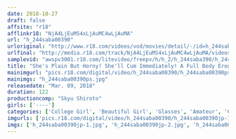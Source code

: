 ```yaml
---
date: 2018-10-27
draft: false
affsite: "r18"
afflinkr18: "NjA4LjEuMS4xLjAuMC4wLjAuMA"
url: "h_244saba00390"
urloriginal: "http://www.r18.com/videos/vod/movies/detail/-/id=h_244saba00390"
urlfinal: "http://media.r18.com/track/NjA4LjEuMS4xLjAuMC4wLjAuMA/videos/vod/movies/detail/-/id=h_244saba00390"
samplevid: "awspv3001.r18.com/litevideo/freepv/h/h_2/h_244saba390/h_244saba390_dmb_w.mp4"
title: "She's Plain But Horny! She'll Cum Immediately! A Full Body Erogenous Zone! A Super Class Amateur!! Vol.001 This Conservative Girl In Glasses Who Works At A Local Bookstore Is Actually An Anime Otaku Pervert Who Wants Breaking In Training"
mainimgurl: "pics.r18.com/digital/video/h_244saba00390/h_244saba00390ps.jpg"
mainimgs: "h_244saba00390ps.jpg"
releasedate: "Mar. 09, 2018"
duration: 122
productioncomp: "Skyu Shiroto"
girls: ['----']
categories: ['College Girl', 'Beautiful Girl', 'Glasses', 'Amateur', 'Creampie', 'Hi-Def']
imgurls: ['pics.r18.com/digital/video/h_244saba00390/h_244saba00390jp-1.jpg', 'pics.r18.com/digital/video/h_244saba00390/h_244saba00390jp-2.jpg', 'pics.r18.com/digital/video/h_244saba00390/h_244saba00390jp-3.jpg', 'pics.r18.com/digital/video/h_244saba00390/h_244saba00390jp-4.jpg', 'pics.r18.com/digital/video/h_244saba00390/h_244saba00390jp-5.jpg', 'pics.r18.com/digital/video/h_244saba00390/h_244saba00390jp-6.jpg', 'pics.r18.com/digital/video/h_244saba00390/h_244saba00390jp-7.jpg', 'pics.r18.com/digital/video/h_244saba00390/h_244saba00390jp-8.jpg', 'pics.r18.com/digital/video/h_244saba00390/h_244saba00390jp-9.jpg', 'pics.r18.com/digital/video/h_244saba00390/h_244saba00390jp-10.jpg', 'pics.r18.com/digital/video/h_244saba00390/h_244saba00390jp-11.jpg', 'pics.r18.com/digital/video/h_244saba00390/h_244saba00390jp-12.jpg', 'pics.r18.com/digital/video/h_244saba00390/h_244saba00390jp-13.jpg', 'pics.r18.com/digital/video/h_244saba00390/h_244saba00390jp-14.jpg', 'pics.r18.com/digital/video/h_244saba00390/h_244saba00390jp-15.jpg', 'pics.r18.com/digital/video/h_244saba00390/h_244saba00390jp-16.jpg', 'pics.r18.com/digital/video/h_244saba00390/h_244saba00390jp-17.jpg', 'pics.r18.com/digital/video/h_244saba00390/h_244saba00390jp-18.jpg', 'pics.r18.com/digital/video/h_244saba00390/h_244saba00390jp-19.jpg', 'pics.r18.com/digital/video/h_244saba00390/h_244saba00390jp-20.jpg']
imgs: ['h_244saba00390jp-1.jpg', 'h_244saba00390jp-2.jpg', 'h_244saba00390jp-3.jpg', 'h_244saba00390jp-4.jpg', 'h_244saba00390jp-5.jpg', 'h_244saba00390jp-6.jpg', 'h_244saba00390jp-7.jpg', 'h_244saba00390jp-8.jpg', 'h_244saba00390jp-9.jpg', 'h_244saba00390jp-10.jpg', 'h_244saba00390jp-11.jpg', 'h_244saba00390jp-12.jpg', 'h_244saba00390jp-13.jpg', 'h_244saba00390jp-14.jpg', 'h_244saba00390jp-15.jpg', 'h_244saba00390jp-16.jpg', 'h_244saba00390jp-17.jpg', 'h_244saba00390jp-18.jpg', 'h_244saba00390jp-19.jpg', 'h_244saba00390jp-20.jpg']
---
```

